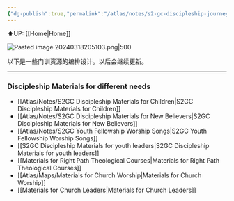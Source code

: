 ```yaml
---
{"dg-publish":true,"permalink":"/atlas/notes/s2-gc-discipleship-journey/","noteIcon":""}
---
```


⬆️UP: [[Home\|Home]]

![Pasted image 20240318205103.png|500](/img/user/Atlas/Utility/Images/Pasted%20image%2020240318205103.png)

以下是一些门训资源的编排设计。以后会继续更新。

---
### Discipleship Materials for different needs
- [[Atlas/Notes/S2GC Discipleship Materials for Children\|S2GC Discipleship Materials for Children]]
- [[Atlas/Notes/S2GC Discipleship Materials for New Believers\|S2GC Discipleship Materials for New Believers]]
- [[Atlas/Notes/S2GC Youth Fellowship Worship Songs\|S2GC Youth Fellowship Worship Songs]]
- [[S2GC Discipleship Materials for youth leaders\|S2GC Discipleship Materials for youth leaders]]
- [[Materials for Right Path Theological Courses\|Materials for Right Path Theological Courses]]
- [[Atlas/Maps/Materials for Church Worship\|Materials for Church Worship]]
- [[Materials for Church Leaders\|Materials for Church Leaders]]

